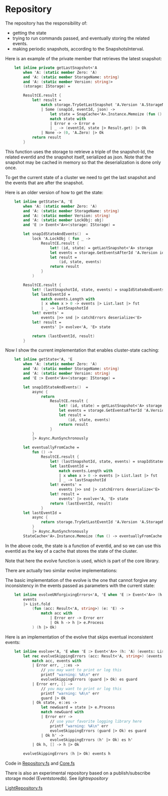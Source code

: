 # Repository
The repository has the responsibility of:
- getting the state
- trying to run commands passed, and eventually storing the related events.
- making periodic snapshots, according to the SnapshotsInterval.

Here is an example of the private member that retrieves the latest snapshot:

```FSharp
    let inline private getLastSnapshot<'A 
        when 'A: (static member Zero: 'A) 
        and 'A: (static member StorageName: string)
        and 'A: (static member Version: string)>
        (storage: IStorage) = 

        ResultCE.result {
            let! result =
                match storage.TryGetLastSnapshot 'A.Version 'A.StorageName  with
                | Some (snapId, eventId, json) ->
                    let state = SnapCache<'A>.Instance.Memoize (fun () -> json |> deserialize<'A>) snapId
                    match state with
                    | Error e -> Error e
                    | _ -> (eventId, state |> Result.get) |> Ok
                | None -> (0, 'A.Zero) |> Ok
            return result
        }
```
This function uses the storage to retrieve a triple of the snapshot-Id, the related eventId and the snapshot itself, serialized as json.
Note that the snapshot may be cached in memory so that the deserialization is done only once.

To get the current state of a cluster we need to get the last snapshot and the events that are after the snapshot.

Here is an older version of how to get the state:

```Fsharp
    let inline getState<'A, 'E
        when 'A: (static member Zero: 'A)
        and 'A: (static member StorageName: string)
        and 'A: (static member Version: string)
        and 'A: (static member LockObj: obj)
        and 'E :> Event<'A>>(storage: IStorage) = 

        let snapIdStateAndEvents()  =
            lock 'A.LockObj ( fun _ ->
                ResultCE.result {
                    let! (id, state) = getLastSnapshot<'A> storage
                    let events = storage.GetEventsAfterId 'A.Version id 'A.StorageName
                    let result =
                        (id, state, events)
                    return result
                }
            )

        ResultCE.result {
            let! (lastSnapshotId, state, events) = snapIdStateAndEvents()
            let lastEventId =
                match events.Length with
                | x when x > 0 -> events |> List.last |> fst
                | _ -> lastSnapshotId 
            let! events' =
                events |>> snd |> catchErrors deserialize<'E>
            let! result =
                events' |> evolve<'A, 'E> state

            return (lastEventId, result)
        }
```

Now I show the current implementation that enables cluster-state caching:

```FSharp
    let inline getState<'A, 'E
        when 'A: (static member Zero: 'A)
        and 'A: (static member StorageName: string)
        and 'A: (static member Version: string)
        and 'E :> Event<'A>>(storage: IStorage) = 

        let snapIdStateAndEvents()  =
            async {
                return
                    ResultCE.result {
                        let! (id, state) = getLastSnapshot<'A> storage
                        let events = storage.GetEventsAfterId 'A.Version id 'A.StorageName
                        let result =
                            (id, state, events)
                        return result
                    }
            }
            |> Async.RunSynchronously

        let eventuallyFromCache = 
            fun () ->
                ResultCE.result {
                    let! (lastSnapshotId, state, events) = snapIdStateAndEvents()
                    let lastEventId =
                        match events.Length with
                        | x when x > 0 -> events |> List.last |> fst
                        | _ -> lastSnapshotId 
                    let! events' =
                        events |>> snd |> catchErrors deserialize<'E>
                    let! result =
                        events' |> evolve<'A, 'E> state
                    return (lastEventId, result)
                }
        let lastEventId = 
            async {
                return storage.TryGetLastEventId 'A.Version 'A.StorageName |> Option.defaultValue 0
            } 
            |> Async.RunSynchronously
        StateCache<'A>.Instance.Memoize (fun () -> eventuallyFromCache()) (lastEventId, 'A.StorageName)
```

In the above code, the state is a function of eventId, and so we can use this eventId as the key of a cache that stores the state of the cluster.

Note that here the evolve function is used, which is part of the core library.

There are actually two similar evolve implementations:

The basic implementation of the evolve is the one that cannot forgive any inconsistency in the  events passed as parameters with the current state:

```Fsharp
    let inline evolveUNforgivingErrors<'A, 'E when 'E :> Event<'A>> (h: 'A) (events: List<'E>) =
        events
        |> List.fold
            (fun (acc: Result<'A, string>) (e: 'E) ->
                match acc with
                    | Error err -> Error err 
                    | Ok h -> h |> e.Process
            ) (h |> Ok)
```


Here is an implementation of the evolve that skips eventual inconsistent events:

```Fsharp
    let inline evolve<'A, 'E when 'E :> Event<'A>> (h: 'A) (events: List<'E>): Result<'A, string> =
        let rec evolveSkippingErrors (acc: Result<'A, string>) (events: List<'E>) (guard: 'A) =
            match acc, events with
            | Error err, _::es -> 
                // you may want to print or log this
                printf "warning: %A\n" err
                evolveSkippingErrors (guard |> Ok) es guard
            | Error err, [] -> 
                // you may want to print or log this
                printf "warning: %A\n" err
                guard |> Ok
            | Ok state, e::es ->
                let newGuard = state |> e.Process
                match newGuard with
                | Error err -> 
                    // use your favorite logging library here
                    printf "warning: %A\n" err
                    evolveSkippingErrors (guard |> Ok) es guard
                | Ok h' ->
                    evolveSkippingErrors (h' |> Ok) es h'
            | Ok h, [] -> h |> Ok

        evolveSkippingErrors (h |> Ok) events h
```

Code in [Repository.fs](https://github.com/tonyx/Micro_ES_FSharp_Lib/blob/main/Sharpino.Lib/Repository.fs) and
[Core.fs](https://github.com/tonyx/Micro_ES_FSharp_Lib/blob/main/Sharpino.Lib/Core.fs)


There is also an experimental repository based on a publish/subscribe storage model (Eventstoredb).
See _lightrepository_

 [LightRepository.fs](https://github.com/tonyx/Micro_ES_FSharp_Lib/blob/main/Sharpino.Lib/LightRepository.fs) 

